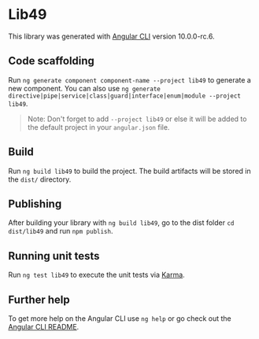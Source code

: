 # Lib49

This library was generated with [Angular CLI](https://github.com/angular/angular-cli) version 10.0.0-rc.6.

## Code scaffolding

Run `ng generate component component-name --project lib49` to generate a new component. You can also use `ng generate directive|pipe|service|class|guard|interface|enum|module --project lib49`.
> Note: Don't forget to add `--project lib49` or else it will be added to the default project in your `angular.json` file. 

## Build

Run `ng build lib49` to build the project. The build artifacts will be stored in the `dist/` directory.

## Publishing

After building your library with `ng build lib49`, go to the dist folder `cd dist/lib49` and run `npm publish`.

## Running unit tests

Run `ng test lib49` to execute the unit tests via [Karma](https://karma-runner.github.io).

## Further help

To get more help on the Angular CLI use `ng help` or go check out the [Angular CLI README](https://github.com/angular/angular-cli/blob/master/README.md).
